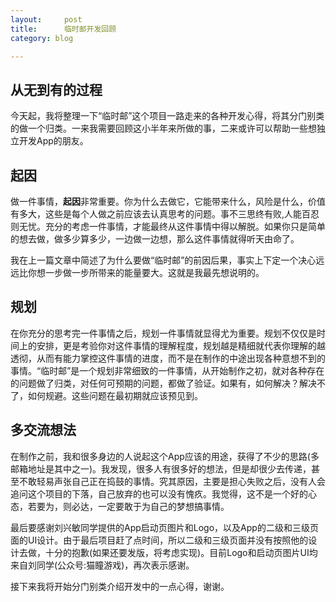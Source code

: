 ```yaml
---
layout:     post
title:      临时邮开发回顾
category: blog

---
```


## 从无到有的过程

今天起，我将整理一下“临时邮”这个项目一路走来的各种开发心得，将其分门别类的做一个归类。一来我需要回顾这小半年来所做的事，二来或许可以帮助一些想独立开发App的朋友。

## 起因

做一件事情，**起因**非常重要。你为什么去做它，它能带来什么，风险是什么，价值有多大，这些是每个人做之前应该去认真思考的问题。事不三思终有败,人能百忍则无忧。充分的考虑一件事情，才能最终从这件事情中得以解脱。如果你只是简单的想去做，做多少算多少，一边做一边想，那么这件事情就得听天由命了。

我在上一篇文章中简述了为什么要做“临时邮”的前因后果，事实上下定一个决心远远比你想一步做一步所带来的能量要大。这就是我最先想说明的。

## 规划

在你充分的思考完一件事情之后，规划一件事情就显得尤为重要。规划不仅仅是时间上的安排，更是考验你对这件事情的理解程度，规划越是精细就代表你理解的越透彻，从而有能力掌控这件事情的进度，而不是在制作的中途出现各种意想不到的事情。“临时邮”是一个规划非常细致的一件事情，从开始制作之初，就对各种存在的问题做了归类，对任何可预期的问题，都做了验证。如果有，如何解决？解决不了，如何规避。这些问题在最初期就应该预见到。

## 多交流想法

在制作之前，我和很多身边的人说起这个App应该的用途，获得了不少的思路(多邮箱地址是其中之一)。我发现，很多人有很多好的想法，但是却很少去传递，甚至不敢轻易声张自己正在捣鼓的事情。究其原因，主要是担心失败之后，没有人会追问这个项目的下落，自己放弃的也可以没有愧疚。我觉得，这不是一个好的心态，若要为，则必达，一定要敢于为自己的梦想搞事情。

最后要感谢刘兴敏同学提供的App启动页图片和Logo，以及App的二级和三级页面的UI设计。由于最后项目赶了点时间，所以二级和三级页面并没有按照他的设计去做，十分的抱歉(如果还要发版，将考虑实现)。目前Logo和启动页图片UI均来自刘同学(公众号:猫瞳游戏)，再次表示感谢。

接下来我将开始分门别类介绍开发中的一点心得，谢谢。









